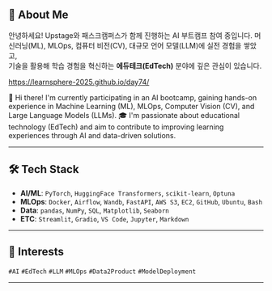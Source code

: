 ## 👋 About Me

안녕하세요! 
Upstage와 패스크캠퍼스가 함께 진행하는 AI 부트캠프 참여 중입니다. 머신러닝(ML), MLOps, 컴퓨터 비전(CV), 대규모 언어 모델(LLM)에 실전 경험을 쌓았고,  
기술을 활용해 학습 경험을 혁신하는 **에듀테크(EdTech)** 분야에 깊은 관심이 있습니다.

https://learnsphere-2025.github.io/day74/

👋 Hi there! I'm currently participating in an AI bootcamp, gaining hands-on experience in Machine Learning (ML), MLOps, Computer Vision (CV), and Large Language Models (LLMs).
🎓 I'm passionate about educational technology (EdTech) and aim to contribute to improving learning experiences through AI and data-driven solutions.

---

## 🛠️ Tech Stack

- **AI/ML**: `PyTorch`, `HuggingFace Transformers`, `scikit-learn`, `Optuna`
- **MLOps**: `Docker`, `Airflow`, `Wandb`, `FastAPI`, `AWS S3`, `EC2`, `GitHub`, `Ubuntu`, `Bash`
- **Data**: `pandas`, `NumPy`, `SQL`, `Matplotlib`, `Seaborn`
- **ETC**: `Streamlit`, `Gradio`, `VS Code`, `Jupyter`, `Markdown`

---

## 📌 Interests

`#AI` `#EdTech` `#LLM` `#MLOps` `#Data2Product` `#ModelDeployment`

---
